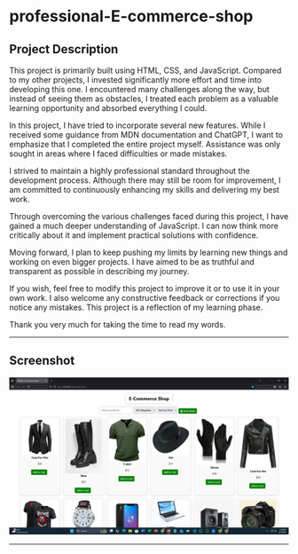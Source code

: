 # professional-E-commerce-shop

## Project Description

This project is primarily built using HTML, CSS, and JavaScript. Compared to my other projects, I invested significantly more effort and time into developing this one. I encountered many challenges along the way, but instead of seeing them as obstacles, I treated each problem as a valuable learning opportunity and absorbed everything I could.

In this project, I have tried to incorporate several new features. While I received some guidance from MDN documentation and ChatGPT, I want to emphasize that I completed the entire project myself. Assistance was only sought in areas where I faced difficulties or made mistakes.

I strived to maintain a highly professional standard throughout the development process. Although there may still be room for improvement, I am committed to continuously enhancing my skills and delivering my best work.

Through overcoming the various challenges faced during this project, I have gained a much deeper understanding of JavaScript. I can now think more critically about it and implement practical solutions with confidence.

Moving forward, I plan to keep pushing my limits by learning new things and working on even bigger projects. I have aimed to be as truthful and transparent as possible in describing my journey.

If you wish, feel free to modify this project to improve it or to use it in your own work. I also welcome any constructive feedback or corrections if you notice any mistakes. This project is a reflection of my learning phase.

Thank you very much for taking the time to read my words.

---

## Screenshot

![Project Screenshot](screenshot.png)

---